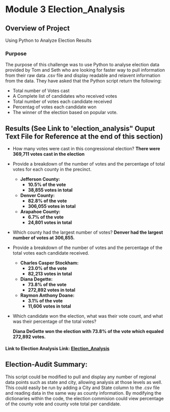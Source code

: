 # Module 3 Election_Analysis

## Overview of Project
Using Python to Analyze Election Results

### Purpose
The purpose of this challenge was to use Python to analyse election data provided by Tom and Seth who are looking for faster way to pull information from their raw data .csv file and display readable and relavent information from the data.  They have asked that the Python script return the following:
* Total number of Votes cast
* A Complete list of candidates who received votes
* Total number of votes each candidate received
* Percentag of votes each candidate won
* The winner of the election based on popular vote.
 
 
 ## Results (See Link to 'election_analysis" Ouput Text File for Reference at the end of this section)
* How many votes were cast in this congressional election?  **There were 369,711 votes cast in the election**

* Provide a breakdown of the number of votes and the percentage of total votes for each county in the precinct.
  * **Jefferson County:**
    * **10.5% of the vote**
    * **38,855 votes in total**
  * **Denver County:**
    * **82.8% of the vote**
    * **306,055 votes in total**
  * **Arapahoe County:**
    * **6.7% of the vote**
    * **24,801 votes in total**
  
* Which county had the largest number of votes?  **Denver had the largest number of votes at 306,855.**
  
* Provide a breakdown of the number of votes and the percentage of the total votes each candidate received.
  * **Charles Casper Stockham:**
    * **23.0% of the vote**
    * **82,213 votes in total**
  * **Diana Degette:**
    * **73.8% of the vote**
    * **272,892 votes in total**
  * **Raymon Anthony Doane:**
    * **3.1% of the vote**
    * **11,606 votes in total**
* Which candidate won the election, what was their vote count, and what was their percentage of the total votes?

  **Diana DeGette won the election with 73.8% of the vote which equaled 272,892 votes.**

#### Link to Election Analysis Link: [Election_Analysis](analysis/election_analysis.txt)


## Election-Audit Summary: 
This script could be modified to pull and display any number of regional data points such as state and city, allowing analysis at those levels as well.  This could easily be run by adding a City and State column to the .csv file and reading data in the same way as county information.
By modifying the dictionaries within the code, the election commision could view percentage of the county vote and county vote total per candidate. 




